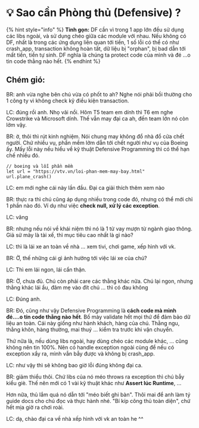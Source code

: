# 💡 Sao cần Phòng thủ (Defensive) ?

{% hint style="info" %}
**Tinh gọn:** DF cần vì trong 1 app lớn đều sử dụng các libs ngoài, và sử dụng chéo giữa các module với nhau. Nếu không có DF, nhất là trong các ứng dụng liên quan tới tiền, 1 số lỗi có thể có như crash\_app, transaction không hoàn tất, dữ liệu bị "orphan", bị bad dẫn tới mất tiền, tiền tự sinh. DF nghĩa là chúng ta protect code của mình và đé ...o tin code thằng nào hết.
{% endhint %}

## Chém gió:

BR: anh vừa nghe bên chú vừa có phốt to ah? Nghe nói phải bồi thường cho 1 công ty vì không  check kỹ điều kiện transaction.

LC: đúng rồi anh. Nhọ vãi nồi. Hôm T5 team em dính thì T6 em nghe Crowstrike và Microsoft dính. Thế vẫn may đại ca ah, đến team lớn nó còn lởm vậy.

BR: ờ, thôi thì rút kinh nghiệm. Nói chung may không đổ nhà đổ cửa chết người. Chứ nhiều vụ, phần mềm lởm dẫn tới chết người như vụ của Boeing ấy. Mấy lỗi này nếu hiểu về kỹ thuật Defensive Programming thì có thể hạn chế nhiều đó.

```
// boeing và lỗi phần mềm
let url = "https://vtv.vn/loi-phan-mem-may-bay.html"
url.plane_crash()
```

LC: em mới nghe cái này lần đầu. Đại ca giải thích thêm xem nào

BR: thực ra thì chú cũng áp dụng nhiều trong code đó, nhưng có thể mới chỉ 1 phần nào đó. Ví dụ như việc **check null, xử lý các exception**.&#x20;

LC: vâng

BR: nhưng nếu nói về khái niệm thì nó là 1 từ vay mượn từ ngành giao thông. Giả sử mày là tài xế, thì mục tiêu cao nhất là gì nào?

LC: thì là lái xe an toàn về nhà ... xem tivi, chơi game, xếp hình với vk.

BR: Ờ, thế những cái gì ảnh hưởng tới việc lái xe của chú?

LC: Thì em lái ngon, lái cẩn thận.

BR: Ờ, chưa đủ. Chú còn phải care các thằng khác nữa. Chú lại ngon, nhưng thằng khác lái ẩu, đâm mẹ vào đít chú ... thì có đau không

LC: Đúng anh.

BR: Đó, cũng như vậy Defensive Programming là **cách code mà mình đé....o tin code thằng nào hết**. Bố mày validate hết mọi thứ để đảm bảo dữ liệu an toàn. Cái này giống như hành khách, hàng của chú. Thằng ngu, thằng khôn, hàng thường, mai thuý ... kiểm tra trước khi vận chuyển.

Thứ nữa là, nếu dùng libs ngoài, hay dùng chéo các module khác, ... cũng không nên tin 100%. Nên có handle exception ngoài cùng để nếu có exception xẩy ra, mình vẫn bẫy được và không bị crash\_app.

LC: như vậy thì sẽ không bao giờ lỗi đúng không đại ca.

BR: giảm thiểu thôi. Chứ libs của nó méo throws ra exception thì chú bẫy kiểu giè. Thế nên mới có 1 vài kỹ thuật khác như **Assert lúc Runtime**, ...&#x20;

Hơn nữa, thủ lắm quá nó dẫn tới "méo biết ghi bàn". Thôi mai để anh làm tý guide docs cho chú đọc và thực hành nhé. "Bí kíp công thủ toàn diện", chứ hết mịa giờ ra chơi roài.

LC: dạ, chào đại ca về nhà xếp hình với vk an toàn he ^^

